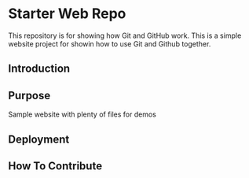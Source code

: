 # Starter Web Repo

This repository is for showing how Git and GitHub work.
This is a simple website project for showin how to use Git and Github together.

## Introduction

## Purpose

Sample website with plenty of files for demos

## Deployment

## How To Contribute